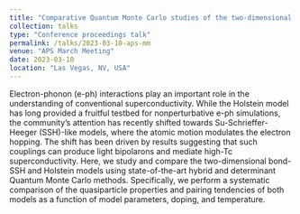 ```yaml
---
title: "Comparative Quantum Monte Carlo studies of the two-dimensional bond Su-Schrieffer-Heeger and Holstein models"
collection: talks
type: "Conference proceedings talk"
permalink: /talks/2023-03-10-aps-mm
venue: "APS March Meeting"
date: 2023-03-10
location: "Las Vegas, NV, USA"
---
```


Electron-phonon (e-ph) interactions play an important role in the understanding of conventional superconductivity. While the Holstein model has long provided a fruitful testbed for nonperturbative e-ph simulations, the community’s attention has recently shifted towards Su-Schrieffer-Heeger (SSH)-like models, where the atomic motion modulates the electron hopping. The shift has been driven by results suggesting that such couplings can produce light bipolarons and mediate high-Tc superconductivity. Here, we study and compare the two-dimensional bond-SSH and Holstein models using state-of-the-art hybrid and determinant Quantum Monte Carlo methods. Specifically, we perform a systematic comparison of the quasiparticle properties and pairing tendencies of both models as a function of model parameters, doping, and temperature. 
